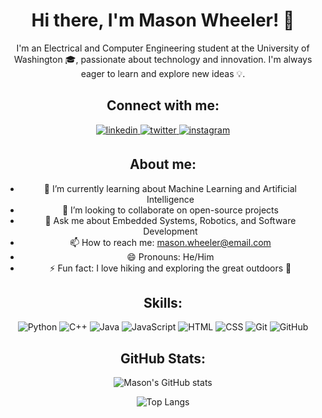 <div align="center">

# Hi there, I'm Mason Wheeler! 👋

<p>
  I'm an Electrical and Computer Engineering student at the University of Washington 🎓, passionate about technology and innovation. I'm always eager to learn and explore new ideas 💡.
</p>

## Connect with me:

<a href="https://www.linkedin.com/in/mason-wheeler-438372198/" target="_blank">
<img src=https://img.shields.io/badge/linkedin-%2300acee.svg?color=405DE6&style=for-the-badge&logo=linkedin&logoColor=white alt=linkedin style="margin-bottom: 5px;" />
</a>
<a href="https://twitter.com/mason_1225" target="_blank">
<img src=https://img.shields.io/badge/twitter-%2300acee.svg?color=1DA1F2&style=for-the-badge&logo=twitter&logoColor=white alt=twitter style="margin-bottom: 5px;" />
</a>
<a href="https://instagram.com/masewheeler" target="_blank">
<img src=https://img.shields.io/badge/instagram-%ff5851db.svg?color=C13584&style=for-the-badge&logo=instagram&logoColor=white alt=instagram style="margin-bottom: 5px;" />
</a>

## About me:

- 🌱 I’m currently learning about Machine Learning and Artificial Intelligence
- 🤝 I’m looking to collaborate on open-source projects
- 💬 Ask me about Embedded Systems, Robotics, and Software Development
- 📫 How to reach me: mason.wheeler@email.com
- 😄 Pronouns: He/Him
- ⚡ Fun fact: I love hiking and exploring the great outdoors 🌲

## Skills:

![Python](https://img.shields.io/badge/-Python-3776AB?style=flat-square&logo=Python&logoColor=white)
![C++](https://img.shields.io/badge/-C++-00599C?style=flat-square&logo=C%2B%2B&logoColor=white)
![Java](https://img.shields.io/badge/-Java-ED8B00?style=flat-square&logo=Java&logoColor=white)
![JavaScript](https://img.shields.io/badge/-JavaScript-F7DF1E?style=flat-square&logo=JavaScript&logoColor=black)
![HTML](https://img.shields.io/badge/-HTML-E34F26?style=flat-square&logo=HTML5&logoColor=white)
![CSS](https://img.shields.io/badge/-CSS-1572B6?style=flat-square&logo=CSS3&logoColor=white)
![Git](https://img.shields.io/badge/-Git-F05032?style=flat-square&logo=Git&logoColor=white)
![GitHub](https://img.shields.io/badge/-GitHub-181717?style=flat-square&logo=GitHub&logoColor=white)

## GitHub Stats:

![Mason's GitHub stats](https://github-readme-stats.vercel.app/api?username=masonwheeler&count_private=true&show_icons=true&theme=radical)

![Top Langs](https://github-readme-stats.vercel.app/api/top-langs/?username=masonwheeler&layout=compact&theme=radical)

</div>

